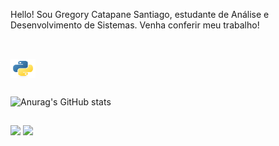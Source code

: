 Hello! Sou Gregory Catapane Santiago, estudante de Análise e Desenvolvimento de Sistemas. Venha conferir meu trabalho!
##

<div style="display: inline_block"><br>
  <img align="center" alt="Rafa-Python" height="30" width="40" src="https://raw.githubusercontent.com/devicons/devicon/master/icons/python/python-original.svg">
  
##
![Anurag's GitHub stats](https://github-readme-stats.vercel.app/api?username=osantiagoo02&show_icons=true&theme=transparent)

##
  <a href="https://www.linkedin.com/in/gregorycatapane/" target="_blank"><img src="https://img.shields.io/badge/-LinkedIn-%230077B5?style=for-the-badge&logo=linkedin&logoColor=white" target="_blank"></a> 
  <a href = "mailto:catapane.santiago2002@gmail.com"><img src="https://img.shields.io/badge/-Gmail-%23333?style=for-the-badge&logo=gmail&logoColor=white" target="_blank"></a>
